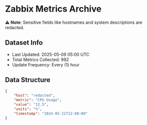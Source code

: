 # Zabbix Metrics Archive

⚠️ **Note**: Sensitive fields like hostnames and system descriptions are redacted.

## Dataset Info
- Last Updated: 2025-05-09 05:00 UTC
- Total Metrics Collected: 992
- Update Frequency: Every (1) hour

## Data Structure
```json
{
    "host": "redacted",
    "metric": "CPU Usage",
    "value": "12.5",
    "units": "%",
    "timestamp": "2024-05-21T12:00:00"
}
```
